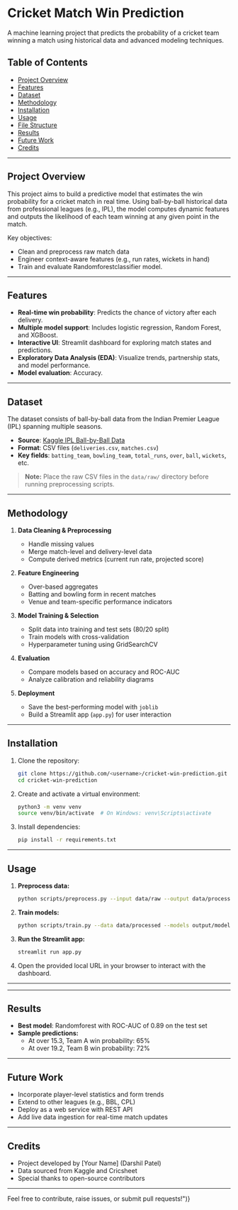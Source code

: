 # Cricket Match Win Prediction

A machine learning project that predicts the probability of a cricket team winning a match using historical data and advanced modeling techniques.

## Table of Contents

- [Project Overview](#project-overview)
- [Features](#features)
- [Dataset](#dataset)
- [Methodology](#methodology)
- [Installation](#installation)
- [Usage](#usage)
- [File Structure](#file-structure)
- [Results](#results)
- [Future Work](#future-work)
- [Credits](#credits)

---

## Project Overview

This project aims to build a predictive model that estimates the win probability for a cricket match in real time. Using ball-by-ball historical data from professional leagues (e.g., IPL), the model computes dynamic features and outputs the likelihood of each team winning at any given point in the match.

Key objectives:

- Clean and preprocess raw match data
- Engineer context-aware features (e.g., run rates, wickets in hand)
- Train and evaluate Randomforestclassifier model.

---

## Features

- **Real-time win probability**: Predicts the chance of victory after each delivery.
- **Multiple model support**: Includes logistic regression, Random Forest, and XGBoost.
- **Interactive UI**: Streamlit dashboard for exploring match states and predictions.
- **Exploratory Data Analysis (EDA)**: Visualize trends, partnership stats, and model performance.
- **Model evaluation**: Accuracy.

---

## Dataset

The dataset consists of ball-by-ball data from the Indian Premier League (IPL) spanning multiple seasons.

- **Source**: [Kaggle IPL Ball-by-Ball Data](https://www.kaggle.com/)
- **Format**: CSV files (`deliveries.csv`, `matches.csv`)
- **Key fields**: `batting_team`, `bowling_team`, `total_runs`, `over`, `ball`, `wickets`, etc.

> **Note:** Place the raw CSV files in the `data/raw/` directory before running preprocessing scripts.

---

## Methodology

1. **Data Cleaning & Preprocessing**

   - Handle missing values
   - Merge match-level and delivery-level data
   - Compute derived metrics (current run rate, projected score)

2. **Feature Engineering**

   - Over-based aggregates
   - Batting and bowling form in recent matches
   - Venue and team-specific performance indicators

3. **Model Training & Selection**

   - Split data into training and test sets (80/20 split)
   - Train models with cross-validation
   - Hyperparameter tuning using GridSearchCV

4. **Evaluation**

   - Compare models based on accuracy and ROC-AUC
   - Analyze calibration and reliability diagrams

5. **Deployment**

   - Save the best-performing model with `joblib`
   - Build a Streamlit app (`app.py`) for user interaction

---

## Installation

1. Clone the repository:
   ```bash
   git clone https://github.com/<username>/cricket-win-prediction.git
   cd cricket-win-prediction
   ```
2. Create and activate a virtual environment:
   ```bash
   python3 -m venv venv
   source venv/bin/activate  # On Windows: venv\Scripts\activate
   ```
3. Install dependencies:
   ```bash
   pip install -r requirements.txt
   ```

---

## Usage

1. **Preprocess data:**
   ```bash
   python scripts/preprocess.py --input data/raw --output data/processed
   ```
2. **Train models:**
   ```bash
   python scripts/train.py --data data/processed --models output/models
   ```
3. **Run the Streamlit app:**
   ```bash
   streamlit run app.py
   ```
4. Open the provided local URL in your browser to interact with the dashboard.

---

---

## Results

- **Best model**: Randomforest with ROC-AUC of 0.89 on the test set
- **Sample predictions:**
  - At over 15.3, Team A win probability: 65%
  - At over 19.2, Team B win probability: 72%

---

## Future Work

- Incorporate player-level statistics and form trends
- Extend to other leagues (e.g., BBL, CPL)
- Deploy as a web service with REST API
- Add live data ingestion for real-time match updates

---

## Credits

- Project developed by [Your Name] (Darshil Patel)
- Data sourced from Kaggle and Cricsheet
- Special thanks to open-source contributors

---

Feel free to contribute, raise issues, or submit pull requests!")}

